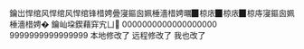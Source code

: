 鑰岀悍绾风悍绾风悍绾锋棤娉曡寖鏂囪姵棰濇棤娉曞▉椋庡▉椋庡▉椋庤寖鏂囪姵棰濇棤娉�  鑰屾垜鍥藉穽宄ㄩ
0000000000000000000
9999999999999999
本地修改了
远程修改了
我也改了
